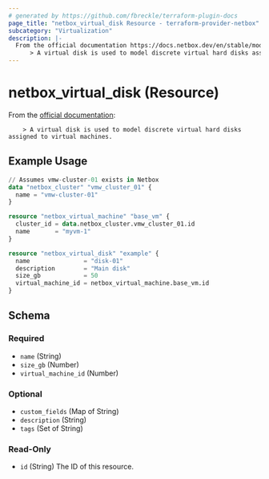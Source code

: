```yaml
---
# generated by https://github.com/fbreckle/terraform-plugin-docs
page_title: "netbox_virtual_disk Resource - terraform-provider-netbox"
subcategory: "Virtualization"
description: |-
  From the official documentation https://docs.netbox.dev/en/stable/models/virtualization/virtualdisk/:
      > A virtual disk is used to model discrete virtual hard disks assigned to virtual machines.
---
```


# netbox_virtual_disk (Resource)

From the [official documentation](https://docs.netbox.dev/en/stable/models/virtualization/virtualdisk/):

		> A virtual disk is used to model discrete virtual hard disks assigned to virtual machines.

## Example Usage

```terraform
// Assumes vmw-cluster-01 exists in Netbox
data "netbox_cluster" "vmw_cluster_01" {
  name = "vmw-cluster-01"
}

resource "netbox_virtual_machine" "base_vm" {
  cluster_id = data.netbox_cluster.vmw_cluster_01.id
  name       = "myvm-1"
}

resource "netbox_virtual_disk" "example" {
  name               = "disk-01"
  description        = "Main disk"
  size_gb            = 50
  virtual_machine_id = netbox_virtual_machine.base_vm.id
}
```

<!-- schema generated by tfplugindocs -->
## Schema

### Required

- `name` (String)
- `size_gb` (Number)
- `virtual_machine_id` (Number)

### Optional

- `custom_fields` (Map of String)
- `description` (String)
- `tags` (Set of String)

### Read-Only

- `id` (String) The ID of this resource.


